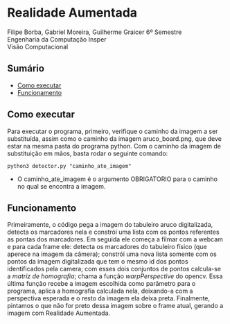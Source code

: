 # Realidade Aumentada
Filipe Borba, Gabriel Moreira, Guilherme Graicer
6º Semestre<br>
Engenharia da Computação Insper<br>
Visão Computacional<br>

## Sumário

- [Como executar](#comoexecutar)
- [Funcionamento](#funcionamento)

## Como executar

Para executar o programa, primeiro, verifique o caminho da imagem a ser substituída, assim como o caminho da imagem aruco_board.png, que deve estar na mesma pasta do programa python.
Com o caminho da imagem de substituição em mãos, basta rodar o seguinte comando:

`python3 detector.py "caminho_ate_imagem"`

- O caminho_ate_imagem é o argumento OBRIGATORIO para o caminho no qual se encontra a imagem.

## Funcionamento

  Primeiramente, o código pega a imagem do tabuleiro aruco digitalizada, detecta os marcadores nela e constrói uma lista com os pontos referentes as pontas dos marcadores. Em seguida ele começa a filmar com a webcam e para cada frame ele: detecta os marcadores do tabuleiro físico (que aperece na imagem da câmera); constrói uma nova lista somente com os pontos da imagem digitalizada que tem o mesmo id dos pontos identificados pela camera; com esses dois conjuntos de pontos calcula-se a *matriz de homografia*; chama a função *warpPerspective* do opencv. Essa última função recebe a imagem escolhida como parâmetro para o programa, aplica a homografia calculada nela, deixando-a com a perspectiva esperada e o resto da imagem ela deixa preta. Finalmente, pintamos o que não for preto dessa imagem sobre o frame atual, gerando a imagem com Realidade Aumentada.


